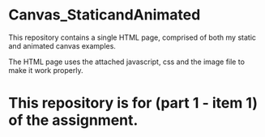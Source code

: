 # Canvas_StaticandAnimated

This repository contains a single HTML page, comprised of both my static and animated canvas examples. 

The HTML page uses the attached javascript, css and the image file to make it work properly.

# This repository is for (part 1 - item 1) of the assignment.